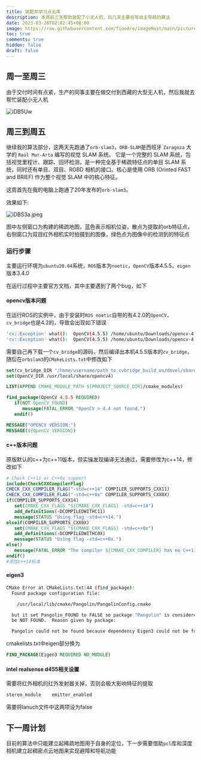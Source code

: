 ```yaml
---
title: 装配并学习点云库
description: 本周前三天帮助装配了小无人机，后几天主要在写自主导航的算法
date: 2023-03-26T02:02:45+08:00
image: https://raw.githubusercontent.com/TioeAre/imageHost/main/pictures/100285476_p0_master1200.jpg
toc: true
comments: true
hidden: false
draft: false
---
```


## 周一至周三

由于交付时间有点紧，生产的同事主要在做交付到西藏的大型无人机，然后我就去帮忙装配小无人机

![iDB5Uw](https://i.imgur.com/FASgGfA.jpg)

## 周三到周五

继续我的算法部分，这两天先跑通了`orb-slam3`，`ORB-SLAM`是西班牙 `Zaragoza` 大学的 `Raúl Mur-Arta` 编写的视觉 SLAM 系统。 它是一个完整的 SLAM 系统，包括视觉里程计、跟踪、回环检测，是一种完全基于稀疏特征点的单目 SLAM 系统，同时还有单目、双目、RGBD 相机的接口。核心是使用 ORB (Orinted FAST and BRIEF) 作为整个视觉 SLAM 中的核心特征。

这周首先在我的电脑上跑通了20年发布的`orb-slam3`。

效果如下:

![iDBS3a.jpeg](https://i.imgur.com/D1uUUxm.jpg)

图中左侧窗口为构建的稀疏地图，蓝色表示相机位姿，散点为提取的orb特征点，右侧窗口为双目红外相机实时拍摄到的图像，绿色点为图像中的检测到的特征点

### 运行步骤

主要运行环境为`ubuntu20.04`系统，`ROS`版本为`noetic`，`OpenCV`版本4.5.5，`eigen`版本3.4.0

在运行过程中主要官方文档，其中主要遇到了两个bug，如下

#### opencv版本问题

在运行ROS的实例中，由于安装时`ROS noetic`自带的有4.2.0的`OpenCV`，`cv_bridge`也是4.2的，导致会出现如下错误

```bash
'cv::Exception' what():  OpenCV(4.5.5) /home/ubuntu/Downloads/opencv-4.5.5/opencv/modules/core/src/matrix.cpp:250: error: (-215:Assertion failed) s >= 0 in function 'setSize'`
'cv::Exception' what():  OpenCV(4.5.5) /home/ubuntu/Downloads/opencv-4.5.5/opencv/modules/core/src/alloc.cpp:73: error: (-4:Insufficient memory) Failed to allocate 87219830269440 bytes in function 'OutOfMemoryError
```

需要自己再下载一个`cv_bridge`的源码，然后编译出本机4.5.5版本的`cv_bridge`，随后在`orbslam3`的`CMakeLists.txt`中修改如下

```cmake
set(cv_bridge_DIR "/home/username/path_to_cvbridge_build_ws/devel/share/cv_bridge/cmake")
set(OpenCV_DIR /usr/local/share/opencv4)

LIST(APPEND CMAKE_MODULE_PATH ${PROJECT_SOURCE_DIR}/cmake_modules)

find_package(OpenCV 4.5.5 REQUIRED)
   if(NOT OpenCV_FOUND)
      message(FATAL_ERROR "OpenCV > 4.4 not found.")
   endif()

MESSAGE("OPENCV VERSION:")
MESSAGE(${OpenCV_VERSION})
```

#### c++版本问题

原版默认的c++为c++11版本，但实操发现编译无法通过，需要修改为c++14，修改如下

```cmake
# Check C++11 or C++0x support
include(CheckCXXCompilerFlag)
CHECK_CXX_COMPILER_FLAG("-std=c++14" COMPILER_SUPPORTS_CXX11)
CHECK_CXX_COMPILER_FLAG("-std=c++0x" COMPILER_SUPPORTS_CXX0X)
if(COMPILER_SUPPORTS_CXX14)
   set(CMAKE_CXX_FLAGS "${CMAKE_CXX_FLAGS} -std=c++14")
   add_definitions(-DCOMPILEDWITHC11)
   message(STATUS "Using flag -std=c++14.")
elseif(COMPILER_SUPPORTS_CXX0X)
   set(CMAKE_CXX_FLAGS "${CMAKE_CXX_FLAGS} -std=c++0x")
   add_definitions(-DCOMPILEDWITHC0X)
   message(STATUS "Using flag -std=c++0x.")
else()
   message(FATAL_ERROR "The compiler ${CMAKE_CXX_COMPILER} has no C++11 support. Please use a different C++ compiler.")
endif()
#添加c++14标准
```

#### eigen3

```bash
CMake Error at CMakeLists.txt:44 (find_package):
  Found package configuration file:

    /usr/local/lib/cmake/Pangolin/PangolinConfig.cmake

  but it set Pangolin_FOUND to FALSE so package "Pangolin" is considered to
  be NOT FOUND.  Reason given by package:

  Pangolin could not be found because dependency Eigen3 could not be found.
```

cmakelists.txt中eigen部分换为

```cmake
FIND_PACKAGE(Eigen3 REQUIRED NO_MODULE)
```

#### intel realsense d455相关设置

需要将红外相机的红外发射器关掉，否则会极大影响特征的提取

```xml
stereo_module    emitter_enabled
```

需要将lanuch文件中这两项设为false

## 下一周计划

目前的算法中只能建立起稀疏地图用于自身的定位，下一步需要借助`pcl`库和深度相机建立起稠密点云地图来实现避障和导航功能
